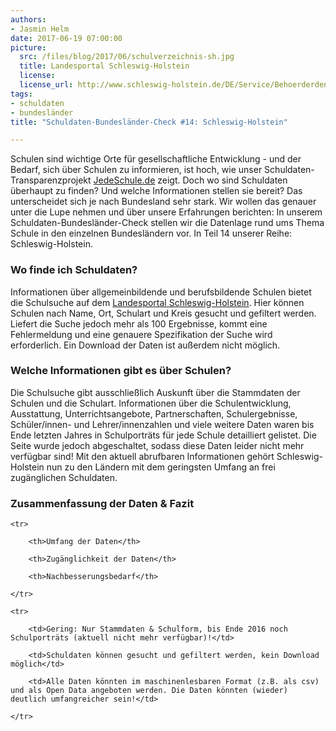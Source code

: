```yaml
---
authors: 
- Jasmin Helm
date: 2017-06-19 07:00:00
picture:
  src: /files/blog/2017/06/schulverzeichnis-sh.jpg
  title: Landesportal Schleswig-Holstein
  license: 
  license_url: http://www.schleswig-holstein.de/DE/Service/Behoerderdensuche/Schule/schule_node.html 
tags:
- schuldaten
- bundesländer
title: "Schuldaten-Bundesländer-Check #14: Schleswig-Holstein"

---
```


Schulen sind wichtige Orte für gesellschaftliche Entwicklung - und der Bedarf, sich über Schulen zu informieren, ist hoch, wie unser Schuldaten-Transparenzprojekt [JedeSchule.de](https://jedeschule.de) zeigt. Doch wo sind Schuldaten überhaupt zu finden? Und welche Informationen stellen sie bereit? Das unterscheidet sich je nach Bundesland sehr stark. Wir wollen das genauer unter die Lupe nehmen und über unsere Erfahrungen berichten: In unserem Schuldaten-Bundesländer-Check stellen wir die Datenlage rund ums Thema Schule in den einzelnen Bundesländern vor. In Teil 14 unserer Reihe: Schleswig-Holstein. 
 
### Wo finde ich Schuldaten?
 
Informationen über allgemeinbildende und berufsbildende Schulen bietet die Schulsuche auf dem [Landesportal Schleswig-Holstein](http://www.schleswig-holstein.de/DE/Service/Behoerderdensuche/Schule/schule_node.html). Hier können Schulen nach Name, Ort, Schulart und Kreis gesucht und gefiltert werden. Liefert die Suche jedoch mehr als 100 Ergebnisse, kommt eine Fehlermeldung und eine genauere Spezifikation der Suche wird erforderlich. Ein Download der Daten ist außerdem nicht möglich. 
 
### Welche Informationen gibt es über Schulen?
 
Die Schulsuche gibt ausschließlich Auskunft über die Stammdaten der Schulen und die Schulart. Informationen über die Schulentwicklung, Ausstattung, Unterrichtsangebote, Partnerschaften, Schulergebnisse, Schüler/innen- und Lehrer/innenzahlen und viele weitere Daten waren bis Ende letzten Jahres in Schulporträts für jede Schule detailliert gelistet. Die Seite wurde jedoch abgeschaltet, sodass diese Daten leider nicht mehr verfügbar sind! Mit den aktuell abrufbaren Informationen gehört Schleswig-Holstein nun zu den Ländern mit dem geringsten Umfang an frei zugänglichen Schuldaten. 
 
### Zusammenfassung der Daten & Fazit

<table>

	<tr>

		<th>Umfang der Daten</th>

		<th>Zugänglichkeit der Daten</th>

		<th>Nachbesserungsbedarf</th>

	</tr>

	<tr>

		<td>Gering: Nur Stammdaten & Schulform, bis Ende 2016 noch Schulporträts (aktuell nicht mehr verfügbar)!</td>

		<td>Schuldaten können gesucht und gefiltert werden, kein Download möglich</td>

		<td>Alle Daten könnten im maschinenlesbaren Format (z.B. als csv) und als Open Data angeboten werden. Die Daten könnten (wieder) deutlich umfangreicher sein!</td>

	</tr>
</table>
